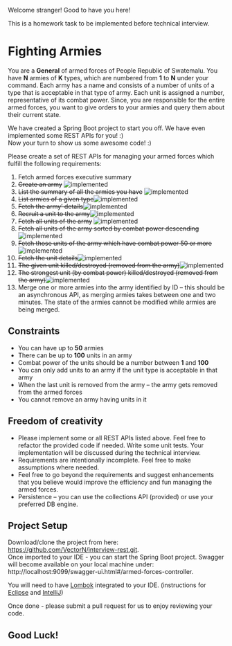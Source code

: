 Welcome stranger! Good to have you here!

This is a homework task to be implemented before technical interview.

Fighting Armies
=======
You are a **General** of armed forces of People Republic of Swatemalu. You have **N** armies of **K** types, which are numbered from **1** to **N** under your command. Each army has a name and consists of a number of units of a type that is acceptable in that type of army. Each unit is assigned a number, representative of its combat power. Since, you are responsible for the entire armed forces, you want to give orders to your armies and query them about their current state.

   We have created a Spring Boot project to start you off. We have even implemented some REST APIs for you! :)  
   Now your turn to show us some awesome code! :)   

Please create a set of REST APIs for managing your armed forces which fulfill the following requirements:
1.	Fetch armed forces executive summary
2.	~~Create an army~~ ![implemented](http://www.myiconfinder.com/uploads/iconsets/16-16-218780527bb8acc76f78fecaca298342.png "implemented")
3.	~~List the summary of all the armies you have~~ ![implemented](http://www.myiconfinder.com/uploads/iconsets/16-16-218780527bb8acc76f78fecaca298342.png "implemented")
4.	~~List armies of a given type~~![implemented](http://www.myiconfinder.com/uploads/iconsets/16-16-218780527bb8acc76f78fecaca298342.png "implemented")
5.	~~Fetch the army’ details~~![implemented](http://www.myiconfinder.com/uploads/iconsets/16-16-218780527bb8acc76f78fecaca298342.png "implemented")
6.	~~Recruit a unit to the army~~![implemented](http://www.myiconfinder.com/uploads/iconsets/16-16-218780527bb8acc76f78fecaca298342.png "implemented")
7.	~~Fetch all units of the army~~ ![implemented](http://www.myiconfinder.com/uploads/iconsets/16-16-218780527bb8acc76f78fecaca298342.png "implemented")
8.	~~Fetch all units of the army sorted by combat power descending~~![implemented](http://www.myiconfinder.com/uploads/iconsets/16-16-218780527bb8acc76f78fecaca298342.png "implemented")
9.	~~Fetch those units of the army which have combat power 50 or more~~![implemented](http://www.myiconfinder.com/uploads/iconsets/16-16-218780527bb8acc76f78fecaca298342.png "implemented")
10.	~~Fetch the unit details~~![implemented](http://www.myiconfinder.com/uploads/iconsets/16-16-218780527bb8acc76f78fecaca298342.png "implemented")
11.	~~The given unit killed/destroyed (removed from the army)~~![implemented](http://www.myiconfinder.com/uploads/iconsets/16-16-218780527bb8acc76f78fecaca298342.png "implemented")
12.	~~The strongest unit (by combat power) killed/destroyed (removed from the army)~~![implemented](http://www.myiconfinder.com/uploads/iconsets/16-16-218780527bb8acc76f78fecaca298342.png "implemented")
13.	Merge one or more armies into the army identified by ID – this should be an asynchronous API, as merging armies takes between one and two minutes. The state of the armies cannot be modified while armies are being merged.

Constraints
-------
*	You can have up to **50** armies
*	There can be up to **100** units in an army
*	Combat power of the units should be a number between **1** and **100**
*	You can only add units to an army if the unit type is acceptable in that army
*	When the last unit is removed from the army – the army gets removed from the armed forces
*	You cannot remove an army having units in it

Freedom of creativity
-------
*	Please implement some or all REST APIs listed above. Feel free to refactor the provided code if needed. Write some unit tests. Your implementation will be discussed during the technical interview.
*	Requirements are intentionally incomplete. Feel free to make assumptions where needed.
*	Feel free to go beyond the requirements and suggest enhancements that you believe would improve the efficiency and fun managing the armed forces.
*	Persistence – you can use the collections API (provided) or use your preferred DB engine.

Project Setup
-------
  Download/clone the project from here: https://github.com/VectorN/interview-rest.git.  
  Once imported to your IDE - you can start the Spring Boot project. Swagger will become available on your local machine under: http://localhost:9099/swagger-ui.html#/armed-forces-controller.   

You will need to have [Lombok](https://projectlombok.org/features/all) integrated to your IDE. (instructions for [Eclipse](https://projectlombok.org/setup/eclipse) and [IntelliJ](https://projectlombok.org/setup/intellij))

Once done - please submit a pull request for us to enjoy reviewing your code.

Good Luck!
-------
